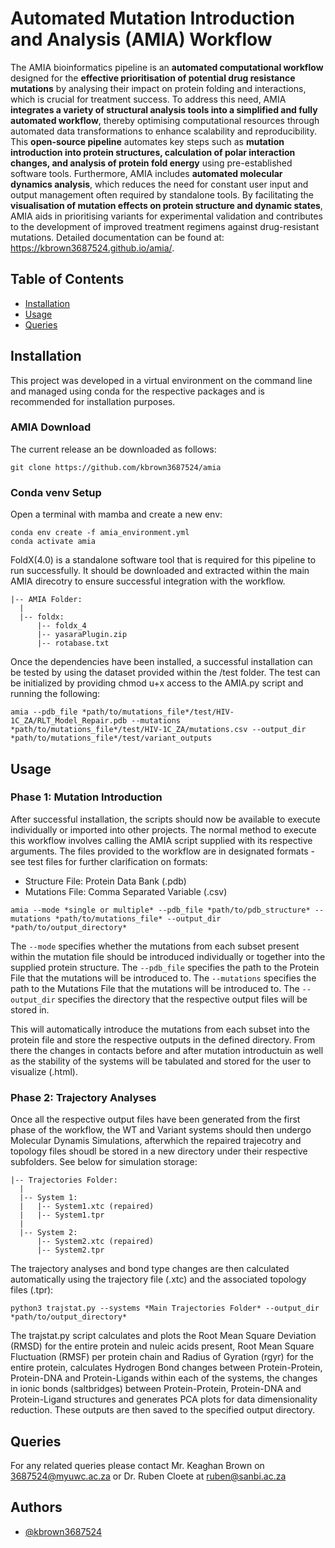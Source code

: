 # Automated Mutation Introduction and Analysis (AMIA) Workflow
The AMIA bioinformatics pipeline is an **automated computational workflow** designed for the **effective prioritisation of potential drug resistance mutations** by analysing their impact on protein folding and interactions, which is crucial for treatment success. To address this need, AMIA **integrates a variety of structural analysis tools into a simplified and fully automated workflow**, thereby optimising computational resources through automated data transformations to enhance scalability and reproducibility. This **open-source pipeline** automates key steps such as **mutation introduction into protein structures, calculation of polar interaction changes, and analysis of protein fold energy** using pre-established software tools. Furthermore, AMIA includes **automated molecular dynamics analysis**, which reduces the need for constant user input and output management often required by standalone tools. By facilitating the **visualisation of mutation effects on protein structure and dynamic states**, AMIA aids in prioritising variants for experimental validation and contributes to the development of improved treatment regimens against drug-resistant mutations. Detailed documentation can be found at: https://kbrown3687524.github.io/amia/.


## Table of Contents

 * [Installation](#installation)
 * [Usage](#usage)
 * [Queries](#queries)
## Installation
This project was developed in a virtual environment on the command line and managed using conda for the respective packages and is recommended for installation purposes. 

### AMIA Download
The current release an be downloaded as follows:
```
git clone https://github.com/kbrown3687524/amia
```

### Conda venv Setup
Open a terminal with mamba and create a new env:
```
conda env create -f amia_environment.yml
conda activate amia
```
FoldX(4.0) is a standalone software tool that is required for this pipeline to run successfully. It should be downloaded and extracted within the main AMIA direcotry to ensure successful integration with the workflow.
```
|-- AMIA Folder:
  |  
  |-- foldx:
      |-- foldx_4
      |-- yasaraPlugin.zip
      |-- rotabase.txt
```
Once the dependencies have been installed, a successful installation can be tested by using the dataset provided within the /test folder. The test can be initialized by providing chmod u+x access to the AMIA.py script and running the following:

```
amia --pdb_file *path/to/mutations_file*/test/HIV-1C_ZA/RLT_Model_Repair.pdb --mutations *path/to/mutations_file*/test/HIV-1C_ZA/mutations.csv --output_dir *path/to/mutations_file*/test/variant_outputs
```

## Usage

### Phase 1: Mutation Introduction
After successful installation, the scripts should now be available to execute individually or imported into other projects. The normal method to execute this workflow involves calling the AMIA script supplied with its respective arguments. The files provided to the workflow are in designated formats - see test files for further clarification on formats: 

* Structure File: Protein Data Bank (.pdb)
* Mutations File: Comma Separated Variable (.csv)

```
amia --mode *single or multiple* --pdb_file *path/to/pdb_structure* --mutations *path/to/mutations_file* --output_dir *path/to/output_directory*
```
The ```--mode```  specifies whether the mutations from each subset present within the mutation file should be introduced individually or together into the supplied protein structure. 
The ```--pdb_file``` specifies the path to the Protein File that the mutations will be introduced to. 
The ```--mutations``` specifies the path to the Mutations File that the mutations will be introduced to. 
The ```--output_dir``` specifies the directory that the respective output files will be stored in. 

This will automatically introduce the mutations from each subset into the protein file and store the respective outputs in the defined directory. From there the changes in contacts before and after mutation introductuin as well as the stability of the systems will be tabulated and stored for the user to visualize (.html).

### Phase 2: Trajectory Analyses
Once all the respective output files have been generated from the first phase of the workflow, the WT and Variant systems should then undergo Molecular Dynamis Simulations, afterwhich the repaired trajecotry and topology files shoudl be stored in a new directory under their respective subfolders. See below for simulation storage:

```
|-- Trajectories Folder:
  |
  |-- System 1:
  |   |-- System1.xtc (repaired)
  |   |-- System1.tpr
  |
  |-- System 2:
      |-- System2.xtc (repaired)
      |-- System2.tpr

``` 
The trajectory analyses and bond type changes are then calculated automatically using the trajectory file (.xtc) and the associated topology files (.tpr):

```
python3 trajstat.py --systems *Main Trajectories Folder* --output_dir  *path/to/output_directory*
```
The trajstat.py script calculates and plots the Root Mean Square Deviation (RMSD) for the entire protein and nuleic acids present, Root Mean Square Fluctuation (RMSF) per protein chain and Radius of Gyration (rgyr) for the entire protein, calculates Hydrogen Bond changes between Protein-Protein, Protein-DNA and Protein-Ligands within each of the systems, the changes in ionic bonds (saltbridges) between Protein-Protein, Protein-DNA and Protein-Ligand structures and generates PCA plots for data dimensionality reduction. These outputs are then saved to the specified output directory.
## Queries
For any related queries please contact Mr. Keaghan Brown on 3687524@myuwc.ac.za or Dr. Ruben Cloete at ruben@sanbi.ac.za
## Authors

- [@kbrown3687524](https://www.github.com/kbrown3687524)

